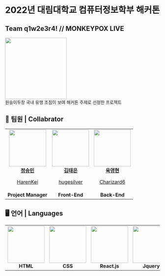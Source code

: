 # 2022년 대림대학교 컴퓨터정보학부 해커톤
## Team q1w2e3r4! // MONKEYPOX LIVE
<img width="200px" src="https://kdca.go.kr/html/a2/namoimage/images/000079/1_mp.jpg"><br>
원숭이두창 국내 유행 조짐이 보여 해커톤 주제로 선정한 프로젝트

## 👥  팀원 | Collabrator
<table>
<tr>
<td align="center">
<a href="https://github.com/harenkei">
<img src="https://avatars.githubusercontent.com/u/47844901?v=4" width="120px" height="auto" >
<br>
<b>정승민</b>
<br>
<p>HarenKei</p>
</a>
</td>
<td align="center">
<a href="https://github.com/hugesilver">
<img src="https://avatars.githubusercontent.com/u/44265544?v=4" width="120px" height="auto" >
<br>
<b>김태은</b>
<br>
<p>hugesilver</p>
</a>
</td>
<td align="center">
<a href="https://github.com/charizard6">
<img src="https://avatars.githubusercontent.com/u/107835703?v=4" width="120px" height="auto" >
<br>
<b>육영현</b>
<br>
<p>Charizard6</p>
</a>
</td>
</tr>
<tr>
<td align="center"><b>Project Manager</b></td>
<td align="center"><b>Front-End</b></td>
<td align="center"><b>Back-End</b></td>
</tr>
</table>

## 🖥 언어 | Languages
<table>
<tr>
<td align="center">
<img src="https://cdn.iconscout.com/icon/free/png-256/html-2752158-2284975.png" width="120px" height="auto">
<br>
<b>HTML</b>
</td>
<td align="center">
<img src="https://cdn.iconscout.com/icon/free/png-256/css3-11-1175239.png" width="120px" height="auto">
<br>
<b>CSS</b>
</td>
<td align="center">
<img src="https://cdn.iconscout.com/icon/free/png-256/react-1-282599.png" width="120px" height="auto">
<br>
<b>React.js</b>
</td>
<td align="center">
<img src="https://cdn.iconscout.com/icon/free/png-256/jquery-7-1175152.png" width="120px" height="auto">
<br>
<b>Jquery</b>
</td>
<td align="center">
<img src="https://cdn.iconscout.com/icon/free/png-256/java-59-1174952.png" width="120px" height="auto">
<br>
<b>Java</b>
</td>
</tr>
</table>